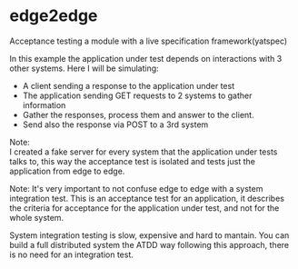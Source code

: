 # edge2edge
Acceptance testing a module with a live specification framework(yatspec)


In this example the application under test depends on interactions with 3 other systems.
Here I will be simulating:
- A client sending a response to the application under test
- The application sending GET requests to 2 systems to gather information
- Gather the responses, process them and answer to the client.
- Send also the response via POST to a 3rd system

Note:    
I created a fake server for every system that the application under tests talks to, this way
the acceptance test is isolated and tests just the application from edge to edge.

Note: It's very important to not confuse edge to edge with a system integration test. 
This is an acceptance test for an application, it describes the criteria for acceptance for the application
under test, and not for the whole system. 

System integration testing is slow, expensive and hard to mantain. 
You can build a full distributed system the ATDD way following this approach, there is no need for an integration
test.
